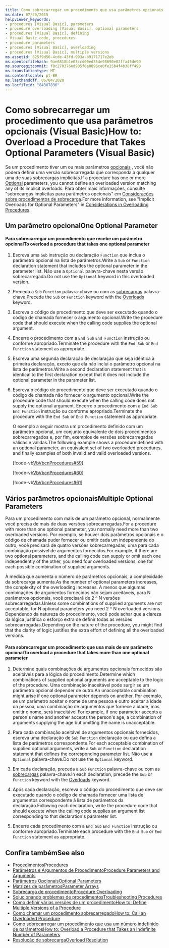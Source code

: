 ```yaml
---
title: Como sobrecarregar um procedimento que usa parâmetros opcionais
ms.date: 07/20/2015
helpviewer_keywords:
- procedures [Visual Basic], parameters
- procedure overloading [Visual Basic], optional parameters
- procedures [Visual Basic], defining
- Visual Basic code, procedures
- procedure parameters
- procedures [Visual Basic], overloading
- procedures [Visual Basic], multiple versions
ms.assetid: 825f9d56-4cde-43fd-993a-b9171717e2eb
ms.openlocfilehash: 9ae6818b1e03ccd00ed554e98690e02ffa45de99
ms.sourcegitcommit: f8c270376ed905f6a8896ce0fe25b4f4b38ff498
ms.translationtype: MT
ms.contentlocale: pt-BR
ms.lasthandoff: 06/04/2020
ms.locfileid: "84387836"
---
```

# <a name="how-to-overload-a-procedure-that-takes-optional-parameters-visual-basic"></a><span data-ttu-id="5f7c1-102">Como sobrecarregar um procedimento que usa parâmetros opcionais (Visual Basic)</span><span class="sxs-lookup"><span data-stu-id="5f7c1-102">How to: Overload a Procedure that Takes Optional Parameters (Visual Basic)</span></span>
<span data-ttu-id="5f7c1-103">Se um procedimento tiver um ou mais parâmetros [opcionais](../../../language-reference/modifiers/optional.md) , você não poderá definir uma versão sobrecarregada que corresponda a qualquer uma de suas sobrecargas implícitas.</span><span class="sxs-lookup"><span data-stu-id="5f7c1-103">If a procedure has one or more [Optional](../../../language-reference/modifiers/optional.md) parameters, you cannot define an overloaded version matching any of its implicit overloads.</span></span> <span data-ttu-id="5f7c1-104">Para obter mais informações, consulte "sobrecargas implícitas para parâmetros opcionais" em [Considerações sobre procedimentos de sobrecarga](./considerations-in-overloading-procedures.md).</span><span class="sxs-lookup"><span data-stu-id="5f7c1-104">For more information, see "Implicit Overloads for Optional Parameters" in [Considerations in Overloading Procedures](./considerations-in-overloading-procedures.md).</span></span>  
  
## <a name="one-optional-parameter"></a><span data-ttu-id="5f7c1-105">Um parâmetro opcional</span><span class="sxs-lookup"><span data-stu-id="5f7c1-105">One Optional Parameter</span></span>  
  
#### <a name="to-overload-a-procedure-that-takes-one-optional-parameter"></a><span data-ttu-id="5f7c1-106">Para sobrecarregar um procedimento que recebe um parâmetro opcional</span><span class="sxs-lookup"><span data-stu-id="5f7c1-106">To overload a procedure that takes one optional parameter</span></span>  
  
1. <span data-ttu-id="5f7c1-107">Escreva uma `Sub` instrução ou declaração `Function` que inclua o parâmetro opcional na lista de parâmetros.</span><span class="sxs-lookup"><span data-stu-id="5f7c1-107">Write a `Sub` or `Function` declaration statement that includes the optional parameter in the parameter list.</span></span> <span data-ttu-id="5f7c1-108">Não use a `Optional` palavra-chave nesta versão sobrecarregada.</span><span class="sxs-lookup"><span data-stu-id="5f7c1-108">Do not use the `Optional` keyword in this overloaded version.</span></span>  
  
2. <span data-ttu-id="5f7c1-109">Preceda a `Sub` `Function` palavra-chave ou com as [sobrecargas](../../../language-reference/modifiers/overloads.md) palavra-chave.</span><span class="sxs-lookup"><span data-stu-id="5f7c1-109">Precede the `Sub` or `Function` keyword with the [Overloads](../../../language-reference/modifiers/overloads.md) keyword.</span></span>  
  
3. <span data-ttu-id="5f7c1-110">Escreva o código de procedimento que deve ser executado quando o código de chamada fornecer o argumento opcional.</span><span class="sxs-lookup"><span data-stu-id="5f7c1-110">Write the procedure code that should execute when the calling code supplies the optional argument.</span></span>  
  
4. <span data-ttu-id="5f7c1-111">Encerre o procedimento com a `End Sub` `End Function` instrução ou conforme apropriado.</span><span class="sxs-lookup"><span data-stu-id="5f7c1-111">Terminate the procedure with the `End Sub` or `End Function` statement as appropriate.</span></span>  
  
5. <span data-ttu-id="5f7c1-112">Escreva uma segunda declaração de declaração que seja idêntica à primeira declaração, exceto que ela não inclui o parâmetro opcional na lista de parâmetros.</span><span class="sxs-lookup"><span data-stu-id="5f7c1-112">Write a second declaration statement that is identical to the first declaration except that it does not include the optional parameter in the parameter list.</span></span>  
  
6. <span data-ttu-id="5f7c1-113">Escreva o código de procedimento que deve ser executado quando o código de chamada não fornecer o argumento opcional.</span><span class="sxs-lookup"><span data-stu-id="5f7c1-113">Write the procedure code that should execute when the calling code does not supply the optional argument.</span></span> <span data-ttu-id="5f7c1-114">Encerre o procedimento com a `End Sub` `End Function` instrução ou conforme apropriado.</span><span class="sxs-lookup"><span data-stu-id="5f7c1-114">Terminate the procedure with the `End Sub` or `End Function` statement as appropriate.</span></span>  
  
     <span data-ttu-id="5f7c1-115">O exemplo a seguir mostra um procedimento definido com um parâmetro opcional, um conjunto equivalente de dois procedimentos sobrecarregados e, por fim, exemplos de versões sobrecarregadas válidas e válidas.</span><span class="sxs-lookup"><span data-stu-id="5f7c1-115">The following example shows a procedure defined with an optional parameter,  an equivalent set of two overloaded procedures, and finally examples of both invalid and valid overloaded versions.</span></span>  
  
     [!code-vb[VbVbcnProcedures#59](~/samples/snippets/visualbasic/VS_Snippets_VBCSharp/VbVbcnProcedures/VB/Class1.vb#59)]  
  
     [!code-vb[VbVbcnProcedures#60](~/samples/snippets/visualbasic/VS_Snippets_VBCSharp/VbVbcnProcedures/VB/Class1.vb#60)]  
  
     [!code-vb[VbVbcnProcedures#61](~/samples/snippets/visualbasic/VS_Snippets_VBCSharp/VbVbcnProcedures/VB/Class1.vb#61)]  
  
## <a name="multiple-optional-parameters"></a><span data-ttu-id="5f7c1-116">Vários parâmetros opcionais</span><span class="sxs-lookup"><span data-stu-id="5f7c1-116">Multiple Optional Parameters</span></span>  
 <span data-ttu-id="5f7c1-117">Para um procedimento com mais de um parâmetro opcional, normalmente você precisa de mais de duas versões sobrecarregadas.</span><span class="sxs-lookup"><span data-stu-id="5f7c1-117">For a procedure with more than one optional parameter, you normally need more than two overloaded versions.</span></span> <span data-ttu-id="5f7c1-118">Por exemplo, se houver dois parâmetros opcionais e o código de chamada puder fornecer ou omitir cada um independente do outro, você precisará de quatro versões sobrecarregadas, uma para cada combinação possível de argumentos fornecidos.</span><span class="sxs-lookup"><span data-stu-id="5f7c1-118">For example, if there are two optional parameters, and the calling code can supply or omit each one independently of the other, you need four overloaded versions, one for each possible combination of supplied arguments.</span></span>  
  
 <span data-ttu-id="5f7c1-119">À medida que aumenta o número de parâmetros opcionais, a complexidade da sobrecarga aumenta.</span><span class="sxs-lookup"><span data-stu-id="5f7c1-119">As the number of optional parameters increases, the complexity of the overloading increases.</span></span> <span data-ttu-id="5f7c1-120">A menos que algumas combinações de argumentos fornecidos não sejam aceitáveis, para N parâmetros opcionais, você precisará de 2 ^ N versões sobrecarregadas.</span><span class="sxs-lookup"><span data-stu-id="5f7c1-120">Unless some combinations of supplied arguments are not acceptable, for N optional parameters you need 2 ^ N overloaded versions.</span></span> <span data-ttu-id="5f7c1-121">Dependendo da natureza do procedimento, você pode achar que a clareza da lógica justifica o esforço extra de definir todas as versões sobrecarregadas.</span><span class="sxs-lookup"><span data-stu-id="5f7c1-121">Depending on the nature of the procedure, you might find that the clarity of logic justifies the extra effort of defining all the overloaded versions.</span></span>  
  
#### <a name="to-overload-a-procedure-that-takes-more-than-one-optional-parameter"></a><span data-ttu-id="5f7c1-122">Para sobrecarregar um procedimento que usa mais de um parâmetro opcional</span><span class="sxs-lookup"><span data-stu-id="5f7c1-122">To overload a procedure that takes more than one optional parameter</span></span>  
  
1. <span data-ttu-id="5f7c1-123">Determine quais combinações de argumentos opcionais fornecidos são aceitáveis para a lógica do procedimento.</span><span class="sxs-lookup"><span data-stu-id="5f7c1-123">Determine which combinations of supplied optional arguments are acceptable to the logic of the procedure.</span></span> <span data-ttu-id="5f7c1-124">Uma combinação inaceitável pode surgir se um parâmetro opcional depender de outro.</span><span class="sxs-lookup"><span data-stu-id="5f7c1-124">An unacceptable combination might arise if one optional parameter depends on another.</span></span> <span data-ttu-id="5f7c1-125">Por exemplo, se um parâmetro aceitar o nome de uma pessoa e outro aceitar a idade da pessoa, uma combinação de argumentos que fornece a idade, mas omitir o nome, será inaceitável.</span><span class="sxs-lookup"><span data-stu-id="5f7c1-125">For example, if one parameter accepts a person's name and another accepts the person's age, a combination of arguments supplying the age but omitting the name is unacceptable.</span></span>  
  
2. <span data-ttu-id="5f7c1-126">Para cada combinação aceitável de argumentos opcionais fornecidos, escreva uma declaração de `Sub` `Function` declaração ou que defina a lista de parâmetros correspondente.</span><span class="sxs-lookup"><span data-stu-id="5f7c1-126">For each acceptable combination of supplied optional arguments, write a `Sub` or `Function` declaration statement that defines the corresponding parameter list.</span></span> <span data-ttu-id="5f7c1-127">Não use a `Optional` palavra-chave.</span><span class="sxs-lookup"><span data-stu-id="5f7c1-127">Do not use the `Optional` keyword.</span></span>  
  
3. <span data-ttu-id="5f7c1-128">Em cada declaração, preceda a `Sub` `Function` palavra-chave ou com as [sobrecargas](../../../language-reference/modifiers/overloads.md) palavra-chave.</span><span class="sxs-lookup"><span data-stu-id="5f7c1-128">In each declaration, precede the `Sub` or `Function` keyword with the [Overloads](../../../language-reference/modifiers/overloads.md) keyword.</span></span>  
  
4. <span data-ttu-id="5f7c1-129">Após cada declaração, escreva o código do procedimento que deve ser executado quando o código de chamada fornecer uma lista de argumentos correspondente à lista de parâmetros da declaração.</span><span class="sxs-lookup"><span data-stu-id="5f7c1-129">Following each declaration, write the procedure code that should execute when the calling code supplies an argument list corresponding to that declaration's parameter list.</span></span>  
  
5. <span data-ttu-id="5f7c1-130">Encerre cada procedimento com a `End Sub` `End Function` instrução ou conforme apropriado.</span><span class="sxs-lookup"><span data-stu-id="5f7c1-130">Terminate each procedure with the `End Sub` or `End Function` statement as appropriate.</span></span>  
  
## <a name="see-also"></a><span data-ttu-id="5f7c1-131">Confira também</span><span class="sxs-lookup"><span data-stu-id="5f7c1-131">See also</span></span>

- [<span data-ttu-id="5f7c1-132">Procedimentos</span><span class="sxs-lookup"><span data-stu-id="5f7c1-132">Procedures</span></span>](./index.md)
- [<span data-ttu-id="5f7c1-133">Parâmetros e Argumentos de Procedimento</span><span class="sxs-lookup"><span data-stu-id="5f7c1-133">Procedure Parameters and Arguments</span></span>](./procedure-parameters-and-arguments.md)
- [<span data-ttu-id="5f7c1-134">Parâmetros Opcionais</span><span class="sxs-lookup"><span data-stu-id="5f7c1-134">Optional Parameters</span></span>](./optional-parameters.md)
- [<span data-ttu-id="5f7c1-135">Matrizes de parâmetros</span><span class="sxs-lookup"><span data-stu-id="5f7c1-135">Parameter Arrays</span></span>](./parameter-arrays.md)
- [<span data-ttu-id="5f7c1-136">Sobrecarga de procedimento</span><span class="sxs-lookup"><span data-stu-id="5f7c1-136">Procedure Overloading</span></span>](./procedure-overloading.md)
- [<span data-ttu-id="5f7c1-137">Solucionando problemas de procedimentos</span><span class="sxs-lookup"><span data-stu-id="5f7c1-137">Troubleshooting Procedures</span></span>](./troubleshooting-procedures.md)
- [<span data-ttu-id="5f7c1-138">Como definir várias versões de um procedimento</span><span class="sxs-lookup"><span data-stu-id="5f7c1-138">How to: Define Multiple Versions of a Procedure</span></span>](./how-to-define-multiple-versions-of-a-procedure.md)
- [<span data-ttu-id="5f7c1-139">Como chamar um procedimento sobrecarregado</span><span class="sxs-lookup"><span data-stu-id="5f7c1-139">How to: Call an Overloaded Procedure</span></span>](./how-to-call-an-overloaded-procedure.md)
- [<span data-ttu-id="5f7c1-140">Como sobrecarregar um procedimento que usa um número indefinido de parâmetros</span><span class="sxs-lookup"><span data-stu-id="5f7c1-140">How to: Overload a Procedure that Takes an Indefinite Number of Parameters</span></span>](./how-to-overload-a-procedure-that-takes-an-indefinite-number-of-parameters.md)
- [<span data-ttu-id="5f7c1-141">Resolução de sobrecarga</span><span class="sxs-lookup"><span data-stu-id="5f7c1-141">Overload Resolution</span></span>](./overload-resolution.md)
